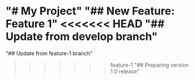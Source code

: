 "# My Project" 
"## New Feature: Feature 1" 
<<<<<<< HEAD
"## Update from develop branch" 
=======
"## Update from feature-1 branch" 
>>>>>>> feature-1
"## Preparing version 1.0 release" 
